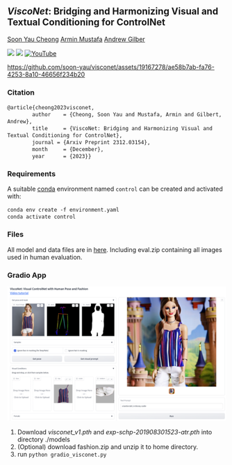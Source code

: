 ## *ViscoNet*: Bridging and Harmonizing Visual and Textual Conditioning for ControlNet
[Soon Yau Cheong](https://scholar.google.com/citations?user=dRot7GUAAAAJ&hl=en)
[Armin Mustafa](https://scholar.google.com/citations?user=0xOHqkMAAAAJ&hl=en)
[Andrew Gilber](https://scholar.google.com/citations?user=NNhnVwoAAAAJ&hl=en)


<a href='https://soon-yau.github.io/visconet/'><img src='https://img.shields.io/badge/Project-Page-Green'></a> 
<a href='https://arxiv.org/abs/2312.03154'><img src='https://img.shields.io/badge/Paper-Arxiv-red'></a> 
[![YouTube](https://badges.aleen42.com/src/youtube.svg)](https://youtu.be/3_6Zq3hk86Q)

https://github.com/soon-yau/visconet/assets/19167278/ae58b7ab-fa76-4253-8a10-46656f234b20




### Citation
```
@article{cheong2023visconet,
        author    = {Cheong, Soon Yau and Mustafa, Armin and Gilbert, Andrew},
        title     = {ViscoNet: Bridging and Harmonizing Visual and Textual Conditioning for ControlNet},
        journal = {Arxiv Preprint 2312.03154},
        month     = {December},
        year      = {2023}}
```
### Requirements
A suitable [conda](https://conda.io/) environment named `control` can be created
and activated with:
```
conda env create -f environment.yaml
conda activate control
```
### Files
All model and data files are in [here](https://huggingface.co/soonyau/visconet/tree/main).
Including eval.zip containing all images used in human evaluation.

### Gradio App
![App](./assets/app.png)
1. Download *visconet_v1.pth* and *exp-schp-201908301523-atr.pth* into directory ./models
2. (Optional) download fashion.zip and unzip it to home directory. 
3. run ```python gradio_visconet.py```
